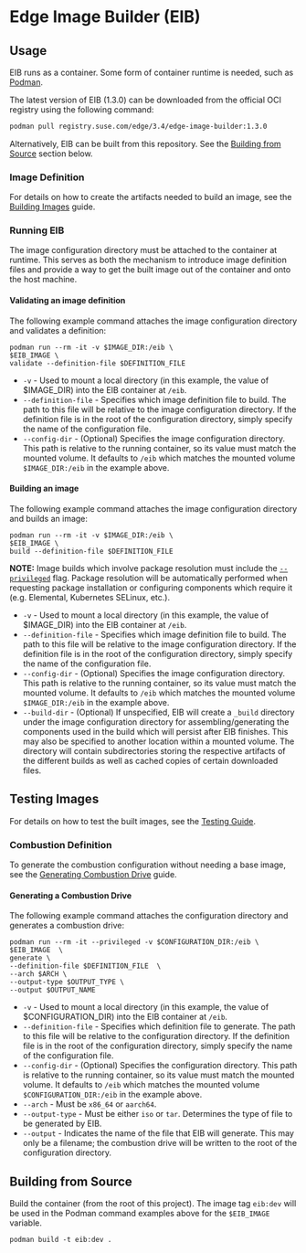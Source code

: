 # Edge Image Builder (EIB)

## Usage

EIB runs as a container. Some form of container runtime is needed, such as [Podman](https://podman.io/).

The latest version of EIB (1.3.0) can be downloaded from the official OCI registry using the following command:

```bash
podman pull registry.suse.com/edge/3.4/edge-image-builder:1.3.0
```

Alternatively, EIB can be built from this repository. See the [Building from Source](#building-from-source)
section below.

### Image Definition

For details on how to create the artifacts needed to build an image, see the
[Building Images](docs/building-images.md) guide.

### Running EIB

The image configuration directory must be attached to the container at runtime. This serves as both the mechanism
to introduce image definition files and provide a way to get the built image out of the container and onto
the host machine.

#### Validating an image definition

The following example command attaches the image configuration directory and validates a definition:
```shell
podman run --rm -it -v $IMAGE_DIR:/eib \
$EIB_IMAGE \
validate --definition-file $DEFINITION_FILE
```

* `-v` - Used to mount a local directory (in this example, the value of $IMAGE_DIR) into the EIB container at `/eib`.
* `--definition-file` - Specifies which image definition file to build. The path to this file will be relative to
  the image configuration directory. If the definition file is in the root of the configuration directory, simply
  specify the name of the configuration file.
* `--config-dir` - (Optional) Specifies the image configuration directory. This path is relative to the running container, so its
  value must match the mounted volume. It defaults to `/eib` which matches the mounted volume `$IMAGE_DIR:/eib` in the example above.

#### Building an image

The following example command attaches the image configuration directory and builds an image:
```shell
podman run --rm -it -v $IMAGE_DIR:/eib \
$EIB_IMAGE \
build --definition-file $DEFINITION_FILE
```

**NOTE:**
Image builds which involve package resolution must include the [`--privileged`](https://docs.podman.io/en/latest/markdown/podman-run.1.html#privileged)
flag. Package resolution will be automatically performed when requesting package installation or configuring components
which require it (e.g. Elemental, Kubernetes SELinux, etc.).

* `-v` - Used to mount a local directory (in this example, the value of $IMAGE_DIR) into the EIB container at `/eib`.
* `--definition-file` - Specifies which image definition file to build. The path to this file will be relative to
  the image configuration directory. If the definition file is in the root of the configuration directory, simply 
  specify the name of the configuration file.
* `--config-dir` - (Optional) Specifies the image configuration directory. This path is relative to the running container, so its
  value must match the mounted volume. It defaults to `/eib` which matches the mounted volume `$IMAGE_DIR:/eib` in the example above.
* `--build-dir` - (Optional) If unspecified, EIB will create a `_build` directory under the image configuration directory 
  for assembling/generating the components used in the build which will persist after EIB finishes. This may also be
  specified to another location within a mounted volume. The directory will contain subdirectories storing the
  respective artifacts of the different builds as well as cached copies of certain downloaded files.

## Testing Images

For details on how to test the built images, see the [Testing Guide](docs/testing-guide.md).

### Combustion Definition

To generate the combustion configuration without needing a base image, see the
[Generating Combustion Drive](docs/generating-combustion-drive.md) guide.

#### Generating a Combustion Drive

The following example command attaches the configuration directory and generates a combustion drive:
```shell
podman run --rm -it --privileged -v $CONFIGURATION_DIR:/eib \
$EIB_IMAGE  \
generate \
--definition-file $DEFINITION_FILE  \
--arch $ARCH \
--output-type $OUTPUT_TYPE \
--output $OUTPUT_NAME
```

* `-v` - Used to mount a local directory (in this example, the value of $CONFIGURATION_DIR) into the EIB container at `/eib`.
* `--definition-file` - Specifies which definition file to generate. The path to this file will be relative to
  the configuration directory. If the definition file is in the root of the configuration directory, simply
  specify the name of the configuration file.
* `--config-dir` - (Optional) Specifies the configuration directory. This path is relative to the running container, so its
  value must match the mounted volume. It defaults to `/eib` which matches the mounted volume `$CONFIGURATION_DIR:/eib` in the example above.
* `--arch` - Must be `x86_64` or `aarch64`.
* `--output-type` - Must be either `iso` or `tar`. Determines the type of file to be generated by EIB.
* `--output` - Indicates the name of the file that EIB will generate. This may only be a filename; the combustion drive will
  be written to the root of the configuration directory.

## Building from Source

Build the container (from the root of this project). The image tag `eib:dev`
will be used in the Podman command examples above for the `$EIB_IMAGE` variable.

```shell
podman build -t eib:dev .
```
